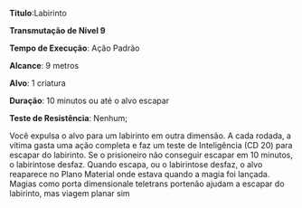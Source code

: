 **Titulo**:Labirinto

**Transmutação de Nível 9**

**Tempo de Execução**: Ação Padrão

**Alcance**: 9 metros

**Alvo**: 1 criatura

**Duração**: 10 minutos ou até o alvo escapar

**Teste de Resistência**: Nenhum;

Você expulsa o alvo para um labirinto em outra dimensão. A cada rodada, a vítima gasta uma ação completa e faz um teste de Inteligência (CD 20) para escapar do labirinto. 
Se o prisioneiro não conseguir escapar em 10 minutos, o labirintose desfaz.
Quando escapa, ou o labirintose desfaz, o alvo reaparece no Plano Material onde estava quando a magia foi lançada.
Magias como porta dimensionale teletrans portenão ajudam a escapar do labirinto, mas viagem planar sim